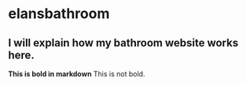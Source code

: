 # elansbathroom

## I will explain how my bathroom website works here.

**This is bold in markdown** This is not bold.
